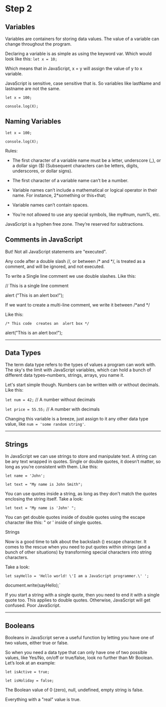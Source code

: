 # Step 2 #

## Variables ##
Variables are containers for storing data values. The value of a variable can change throughout the program.

Declaring a variable is as simple as using the keyword var. Which would look like this:
`let x = 10;`

Which means that in JavaScript, x = y will assign the value of y to x variable.

JavaScript is sensitive, case sensitive that is. So variables like lastName and lastname are not the same.

`let x = 100;`

`console.log(X);`

## Naming Variables ##

`let x = 100;`

`console.log(X);`

Rules:

+ The first character of a variable name must be a letter, underscore (_), or a dollar sign ($) (Subsequent characters can be letters, digits, underscores, or dollar signs).

+ The first character of a variable name can’t be a number.

+ Variable names can’t include a mathematical or logical operator in their name. For instance, 2*something or this+that;

+ Variable names can’t contain spaces.

+ You’re not allowed to use any special symbols, like my#num, num%, etc.

JavaScript is a hyphen free zone. They’re reserved for subtractions.


## Comments in JavaScript ##

But! Not all JavaScript statements are "executed".

Any code after a double slash //, or between /* and */, is treated as a comment, and will be ignored, and not executed.

To write a Single line comment we use double slashes. Like this:

// This is a single line comment

alert ("This is an alert box!"); 

If we want to create a multi-line comment, we write it between /*and */

Like this:

`/* This code 
creates an 
alert box */`

alert("This is an alert box!"); 

---
## Data Types ##

The term data type refers to the types of values a program can work with. The sky's the limit with JavaScript variables, which can hold a bunch of different data types–numbers, strings, arrays, you name it.

Let's start simple though. Numbers can be written with or without decimals. Like this:

`let num = 42;` // A number without decimals

`let price = 55.55;` // A number with decimals 

Changing this variable is a breeze, just assign to it any other data type value, like `num = 'some random string'`.

---
## Strings ##

In JavaScript we can use strings to store and manipulate text. A string can be any text wrapped in quotes. Single or double quotes, it doesn’t matter, so long as you’re consistent with them. Like this:

`let name = 'John';`

`let text = "My name is John Smith";`

You can use quotes inside a string, as long as they don't match the quotes enclosing the string itself. 
Take a look:

`let text = "My name is 'John' ";`

You can get double quotes inside of double quotes using the escape character like this: \" or \' inside of single quotes.

Strings

Now is a good time to talk about the backslash (\) escape character. It comes to the rescue when you need to put quotes within strings (and a bunch of other situations) by transforming special characters into string characters.

Take a look:

`let sayHello = 'Hello world! \'I am a JavaScript programmer.\' ';`

document.write(sayHello);`

If you start a string with a single quote, then you need to end it with a single quote too. This applies to double quotes. Otherwise, JavaScript will get confused. Poor JavaScript.

---
## Booleans ##

Booleans in JavaScript serve a useful function by letting you have one of two values, either true or false.

So when you need a data type that can only have one of two possible values, like Yes/No, on/off or true/false, look no further than Mr Boolean. Let’s look at an example:

`let isActive = true;`

`let isHoliday = false;`

The Boolean value of 0 (zero), null, undefined, empty string is false.

Everything with a "real" value is true.

